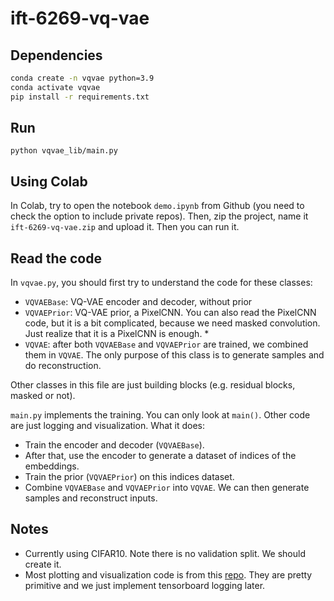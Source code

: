 # ift-6269-vq-vae

## Dependencies

```sh
conda create -n vqvae python=3.9
conda activate vqvae
pip install -r requirements.txt
```

## Run

`python vqvae_lib/main.py`

## Using Colab

In Colab, try to open the notebook `demo.ipynb` from Github (you need to check the option to include private repos). Then, zip the project, name it `ift-6269-vq-vae.zip` and upload it. Then you can run it.


## Read the code



In `vqvae.py`, you should first try to understand the code for these classes:

* `VQVAEBase`: VQ-VAE encoder and decoder, without prior
* `VQVAEPrior`: VQ-VAE prior, a PixelCNN. You can also read the PixelCNN code, but it is a bit complicated, because we need masked convolution. Just realize that it is a PixelCNN is enough. * 
* `VQVAE`: after both `VQVAEBase` and `VQVAEPrior` are trained, we combined them in `VQVAE`. The only purpose of this class is to generate samples and do reconstruction.

Other classes in this file are just building blocks (e.g. residual blocks, masked or not).

`main.py` implements the training. You can only look at `main()`. Other code are just logging and visualization. What it does:

* Train the encoder and decoder (`VQVAEBase`).
* After that, use the encoder to generate a dataset of indices of the embeddings.
* Train the prior (`VQVAEPrior`) on this indices dataset.
* Combine `VQVAEBase` and `VQVAEPrior` into `VQVAE`. We can then generate samples and reconstruct inputs.


## Notes

* Currently using CIFAR10. Note there is no validation split. We should create it.
* Most plotting and visualization code is from this [repo](https://github.com/rll/deepul). They are pretty primitive and we just implement tensorboard logging later.
